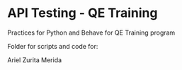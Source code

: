 # API Testing - QE Training

Practices for Python and Behave for QE Training program

Folder for scripts and code for:

Ariel Zurita Merida‎